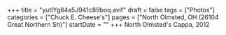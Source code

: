 +++
title = "yutIYg84a5J941c89boq.avif"
draft = false
tags = ["Photos"]
categories = ["Chuck E. Cheese's"]
pages = ["North Olmsted, OH (26104 Great Northern Sh)"]
startDate = ""
+++
North Olmsted's Cappa, 2012

